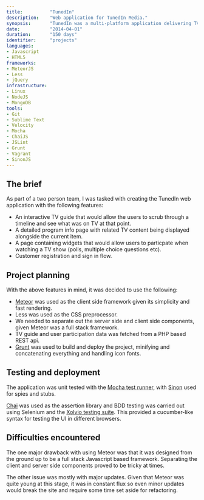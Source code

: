 ```yaml
---
title: 			"TunedIn"
description:	"Web application for TunedIn Media."
synopsis:		"TunedIn was a multi-platform application delivering TV and film content to users in real time."
date:			"2014-04-01"
duration:		"150 days"
identifier:		"projects"
languages: 		
- Javascript
- HTML5
frameworks:
- MeteorJS
- Less
- jQuery
infrastructure:
- Linux
- NodeJS
- MongoDB
tools:
- Git
- Sublime Text
- Velocity
- Mocha
- ChaiJS
- JSLint
- Grunt
- Vagrant
- SinonJS
---
```


## The brief
As part of a two person team, I was tasked with creating the TunedIn web application with the following features:

- An interactive TV guide that would allow the users to scrub through a timeline and see what was on TV at that point.
- A detailed program info page with related TV content being displayed alongside the current item.
- A page containing widgets that would allow users to particpate when watching a TV show (polls, multiple choice questions etc).
- Customer registration and sign in flow.

## Project planning
With the above features in mind, it was decided to use the following:

- [Meteor](https://meteor.com) was used as the client side framework given its simplicity and fast rendering.
- Less was used as the CSS preprocessor.
- We needed to separate out the server side and client side components, given Meteor was a full stack framework.
- TV guide and user participation data was fetched from a PHP based REST api.
- [Grunt](https://gruntjs.com/) was used to build and deploy the project, minifying and concatenating everything and handling icon fonts.

## Testing and deployment

The application was unit tested with the [Mocha test runner](https://mochajs.org), with [Sinon](http://sinonjs.org/) used for spies and stubs. 

[Chai](http://chaijs.com/) was used as the assertion library and BDD testing was carried out using Selenium and the [Xolvio testing suite](https://Git.com/xolvio/meteor-cucumber). This provided a cucumber-like syntax for testing the UI in different browsers.

## Difficulties encountered
The one major drawback with using Meteor was that it was designed from the ground up to be a full stack Javascript based framework. Separating the client and server side components proved to be tricky at times.

The other issue was mostly with major updates. Given that Meteor was quite young at this stage, it was in constant flux so even minor updates would break the site and require some time set aside for refactoring.



